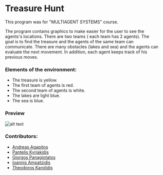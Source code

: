 # Treasure Hunt
Τhis program was for "MULTIAGENT SYSTEMS" course.

The program contains graphics to make easier for the user to see the agents's locations. There are two teams ( each team has 2 agents). The goal is to find the treasure and the agents of the same team can communicate. There are many obstacles (lakes and sea) and the agents can evaluate the next movement. In addition, each agent keeps track of his previous moves.
### Elements of the environment:
* The treasure is yellow.
* The first team of agents is red.
* The second team of agents is white.
* The lakes are light blue.
* The sea is blue.

### Preview
![alt text](https://github.com/andreasagap/Undergraduate-Projects/TreasureHunt/preview.png)

### Contributors:
* [Andreas Agapitos](https://github.com/andreasagap)
* [Pantelis Kyriakidis](https://github.com/PantelisKyriakidis)
* [Giorgos Panagiotatos](https://github.com/panagiotat)
* [Ioannis Ampatzidis](https://github.com/ioampatzidis)
* [Theodoros Karolidis](https://github.com/karolidis)




